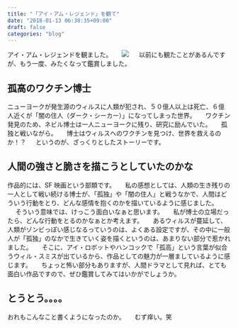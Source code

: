 ```yaml
---
title: "「アイ・アム・レジェンド」を観て"
date: "2018-01-13 06:30:35+09:00"
draft: false
categories: "blog"
---
```

アイ・アム・レジェンドを観ました。
　
<a href="https://www.amazon.co.jp/%E3%82%A2%E3%82%A4%E3%83%BB%E3%82%A2%E3%83%A0%E3%83%BB%E3%83%AC%E3%82%B8%E3%82%A7%E3%83%B3%E3%83%89-Blu-ray-%E3%82%A6%E3%82%A3%E3%83%AB%E3%83%BB%E3%82%B9%E3%83%9F%E3%82%B9/dp/B003GQSXVS/ref=as_li_ss_il?s=dvd&ie=UTF8&qid=1515814666&sr=1-1&keywords=%E3%82%A2%E3%82%A4%E3%82%A2%E3%83%A0%E3%83%AC%E3%82%B8%E3%82%A7%E3%83%B3%E3%83%89&linkCode=li2&tag=roadofrich-22&linkId=55c129ddaa80fd277e29a729a90ba5ad" target="_blank" rel="noopener noreferrer"><img border="0" src="//ws-fe.amazon-adsystem.com/widgets/q?_encoding=UTF8&ASIN=B003GQSXVS&Format=_SL160_&ID=AsinImage&MarketPlace=JP&ServiceVersion=20070822&WS=1&tag=roadofrich-22" ></a><img src="https://ir-jp.amazon-adsystem.com/e/ir?t=roadofrich-22&l=li2&o=9&a=B003GQSXVS" width="1" height="1" border="0" alt="" style="border:none !important; margin:0px !important;" />
　
以前にも観たことがあるんですが、もう一度、みたくなって鑑賞しました。
　
## 孤高のワクチン博士

ニューヨークが発生源のウィルスに人類が犯され、５０億人以上は死亡、６億人近くが「闇の住人（ダーク・シーカー）」になってしまった世界。
　
ワクチン発見のため、ネビル博士は一人ニューヨークに残り、研究に励んでいた。
　
孤独と戦いながら。
　
博士はウィルスへのワクチンを見つけ、世界を救えるのか！？
　
というのが、ざっくりとしたストーリーです。
　
## 人間の強さと脆さを描こうとしていたのかな

作品的には、SF 映画という部類です。
　
私の感想としては、人類の生き残りの一人として戦い続ける博士が、「孤独」や「闇の住人」と戦うなかで、人間はどういう行動をとり、どんな感情を抱くのかを描いているように感じました。
　
そういう意味では、けっこう面白いなぁと思います。
　
私が博士の立場だったら、どんな行動をとるのかなぁとか考えます。
　
あるウィルスが蔓延して、人類がゾンビっぽい感じなるっていうのは、よくある設定ですが、その中に一般人が「孤独」のなかで生きていく姿を描くというのは、あまりない部分で惹かれました。
　
そこに、アイ・ロボットやハンコックで「孤高」という言葉が似合うウィル・スミスが出ているから、作品としての魅力が一層ましているように感じます。
　
ちょっと怖い部分もありますが、人間ドラマとして見れば、とても面白い作品ですので、ぜひ鑑賞してみてはいかがでしょうか。
　
## とうとう。。。。

おれもこんなこと書くようになったのか。
　
むず痒い。笑
